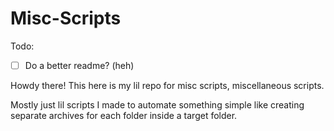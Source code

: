 # Misc-Scripts

Todo:
- [ ] Do a better readme? (heh)

Howdy there! This here is my lil repo for misc scripts, miscellaneous scripts.

Mostly just lil scripts I made to automate something simple like creating separate archives for each folder inside a target folder.